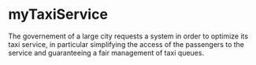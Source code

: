# myTaxiService
The governement of a large city requests a system in order to optimize its taxi service, in particular simplifying the access of the passengers to the service and guaranteeing a fair management of taxi queues.
